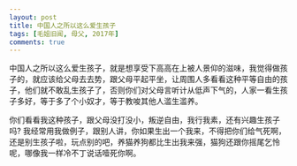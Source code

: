 ```yaml
---
layout: post
title: 中国人之所以这么爱生孩子
tags: [毛姐旧闻, 母父, 2017年]
comments: true
---
```


中国人之所以这么爱生孩子，就是想享受下高高在上被人景仰的滋味，我觉得做孩子的，就应该给父母去去势，跟父母平起平坐，让周围人多看看这种平等自由的孩子，他们就不敢乱生孩子了，否则你们对父母言听计从低声下气的，人家一看生孩子多好，等于多了个小奴才，等于教唆其他人滥生滥养。

你们看看我这种孩子，跟父母没打没小，叛逆自由，我行我素，还有兴趣生孩子吗? 我经常用我做例子，跟别人讲，你如果生出一个我来，不得把你们给气死啊，还是别生孩子啦，玩点别的吧，养猫养狗都比生出我来强，猫狗还跟你摇尾乞怜呢，哪像我一样冷不丁说话噎死你啊。
